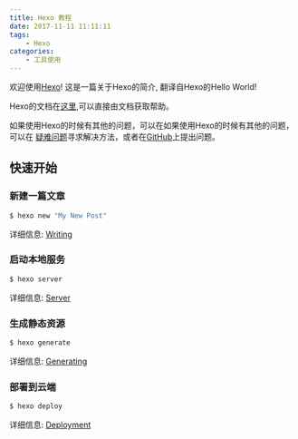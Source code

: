 ```yaml
---
title: Hexo 教程
date: 2017-11-11 11:11:11
tags:
    - Hexo
categories:
	- 工具使用
---
```

欢迎使用[Hexo](https://hexo.io/)! 这是一篇关于Hexo的简介, 翻译自Hexo的Hello World!

Hexo的文档在[这里](https://hexo.io/docs/),可以直接由文档获取帮助。

如果使用Hexo的时候有其他的问题，可以在如果使用Hexo的时候有其他的问题，可以在 [疑难问题](https://hexo.io/docs/troubleshooting.html)寻求解决方法，或者在[GitHub](https://github.com/hexojs/hexo/issues)上提出问题。

## 快速开始

### 新建一篇文章

``` bash
$ hexo new "My New Post"
```

详细信息: [Writing](https://hexo.io/docs/writing.html)

### 启动本地服务

``` bash
$ hexo server
```

详细信息: [Server](https://hexo.io/docs/server.html)

### 生成静态资源

``` bash
$ hexo generate
```

详细信息: [Generating](https://hexo.io/docs/generating.html)

### 部署到云端

``` bash
$ hexo deploy
```

详细信息: [Deployment](https://hexo.io/docs/deployment.html)
